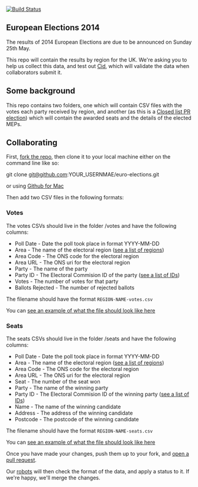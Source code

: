 [![Build Status](https://travis-ci.org/theodi/euro-elections.svg)](https://travis-ci.org/theodi/euro-elections)

## European Elections 2014

The results of 2014 European Elections are due to be announced on Sunday 25th May.

This repo will contain the results by region for the UK. We're asking you to help
us collect this data, and test out [Cid](), which will validate the data when
collaborators submit it.

## Some background

This repo contains two folders, one which will contain CSV files with the votes
each party received by region, and another (as this is a [Closed list PR election](https://en.wikipedia.org/wiki/Closed_list))
which will contain the awarded seats and the details of the elected MEPs.

## Collaborating

First, [fork the repo](https://github.com/theodi/euro-elections/fork), then clone it
to your local machine either on the command line like so:

  git clone git@github.com:YOUR_USERNMAE/euro-elections.git

or using [Github for Mac](https://mac.github.com/)

Then add two CSV files in the following formats:

### Votes

The votes CSVs should live in the folder /votes and have the following columns:

* Poll Date - Date the poll took place in format YYYY-MM-DD
* Area - The name of the electoral region ([see a list of regions](https://theodi.github.io/euro-elections/regions/regions.csv))
* Area Code - The ONS code for the electoral region
* Area URL - The ONS uri for the electoral region
* Party - The name of the party
* Party ID - The Electoral Commision ID of the party ([see a list of IDs](https://theodi.github.io/euro-elections/parties/parties.csv))
* Votes - The number of votes for that party
* Ballots Rejected - The number of rejected ballots

The filename should have the format `REGION-NAME-votes.csv`

You can [see an example of what the file should look like here](https://theodi.github.io/euro-elections/votes/example-votes.csv)

### Seats

The seats CSVs should live in the folder /seats and have the following columns:

* Poll Date - Date the poll took place in format YYYY-MM-DD
* Area - The name of the electoral region ([see a list of regions](https://theodi.github.io/euro-elections/regions/regions.csv))
* Area Code - The ONS code for the electoral region
* Area URL - The ONS uri for the electoral region
* Seat - The number of the seat won
* Party - The name of the winning party
* Party ID - The Electoral Commision ID of the winning party ([see a list of IDs](https://theodi.github.io/euro-elections/parties/parties.csv))
* Name - The name of the winning candidate
* Address - The address of the winning candidate
* Postcode - The postcode of the winning candidate

The filename should have the format `REGION-NAME-seats.csv`

You can [see an example of what the file should look like here](https://theodi.github.io/euro-elections/seats/example-seats.csv)

Once you have made your changes, push them up to your fork, and [open a pull request](https://github.com/theodi/euro-elections/compare/).

Our [robots](https://github.com/theodi/cid) will then check the format of the data,
and apply a status to it. If we're happy, we'll merge the changes.
